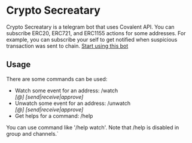 # Crypto Secreatary

Crypto Secreatary is a telegram bot that uses Covalent API.
You can subscribe ERC20, ERC721, and ERC1155 actions for some addresses.
For example, you can subscribe your self to get notified when suspicious transaction was sent to chain.
[Start using this bot](https://t.me/CryptoSecretaryBot)

## Usage

There are some commands can be used:

- Watch some event for an address: /watch <address>[@<network>] [send|receive|approve]
- Unwatch some event for an address: /unwatch <address>[@<network>] [send|receive|approve]
- Get helps for a command: /help <command>

You can use command like '/help watch'. Note that /help is disabled in group and channels.`
